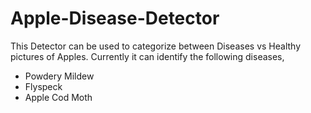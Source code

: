 # Apple-Disease-Detector

This Detector can be used to categorize between Diseases vs Healthy pictures of Apples.
Currently it can identify the following diseases,
- Powdery Mildew
- Flyspeck
- Apple Cod Moth
